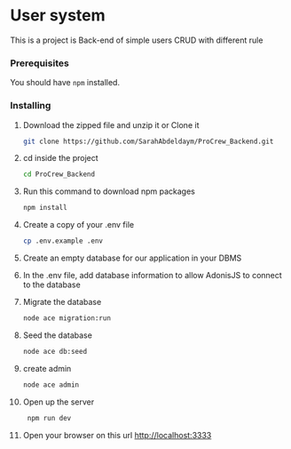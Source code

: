 
# User system
This is a project is Back-end of simple users CRUD with different rule

### Prerequisites

You should have  `npm` installed. 

### Installing
1. Download the zipped file and unzip it or Clone it
	```sh
	git clone https://github.com/SarahAbdeldaym/ProCrew_Backend.git
	```
2. cd inside the project
    ```sh
    cd ProCrew_Backend
    ```
3.  Run this command to download npm packages
    ```sh
    npm install
    ```
4. Create a copy of your .env file
    ```sh
    cp .env.example .env
    ```

1. Create an empty database for our application in your DBMS
2. In the .env file, add database information to allow AdonisJS to connect to the database
3. Migrate the database
    ```sh
    node ace migration:run
    ```
4.  Seed the database
    ```sh
    node ace db:seed
    ```
5. create admin 
    ```sh
    node ace admin
    ```

6.  Open up the server
     ```sh
      npm run dev
    ```

7.  Open your browser on this url [http://localhost:3333](http://localhost:3333)

